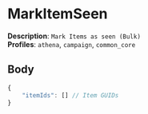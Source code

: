 # MarkItemSeen

**Description**: `Mark Items as seen (Bulk)` \
**Profiles**: `athena`, `campaign`, `common_core`

## Body

```js
{
    "itemIds": [] // Item GUIDs
}
```
